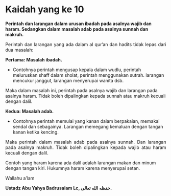 # Kaidah yang ke 10

<b>Perintah dan larangan dalam urusan ibadah pada asalnya wajib dan haram. Sedangkan dalam masalah adab pada asalnya sunnah dan makruh.</b>

<p align="justify">
Perintah dan larangan yang ada dalam al qur’an dan hadits tidak lepas dari dua masalah:

<b>Pertama: Masalah ibadah.</b>
*   Contohnya perintah mengusap kepala dalam wudlu, perintah meluruskan shaff dalam sholat, perintah menggunakan sutrah.
larangan mencukur janggut, larangan menyerupai wanita dsb.

Maka dalam masalah ini, perintah pada asalnya wajib dan larangan pada asalnya haram. Tidak boleh dipalingkan kepada sunnah atau makruh kecuali dengan dalil.

<b>Kedua: Masalah adab.</b>
*   Contohnya perintah memulai yang kanan dalam berpakaian, memakai sendal dan sebagainya.
Larangan memegang kemaluan dengan tangan kanan ketika kencing.
</p>

<p align="justify">
Maka perintah dalam masalah adab pada asalnya sunnah. Dan larangan pada asalnya makruh.
Tidak boleh dipalingkan kepada wajib atau haram kecuali dengan dalil.

Contoh yang haram karena ada dalil adalah larangan makan dan minum dengan tangan kiri. Hukumnya haram karena menyerupai setan.
</p>

Wallahu a’lam 

<b>Ustadz Abu Yahya Badrusalam Lc, حفظه الله تعالى.</b>
